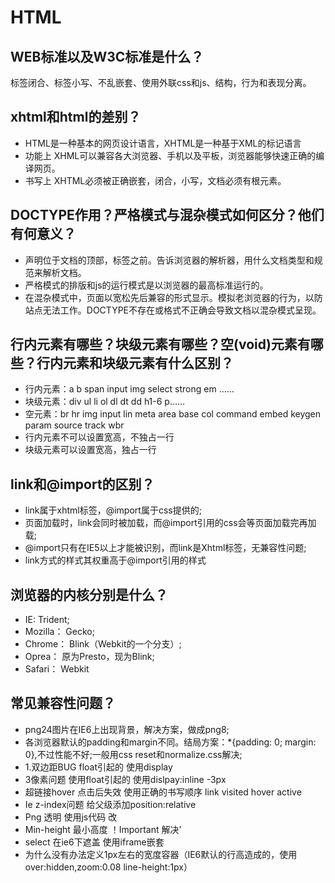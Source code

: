 HTML
=====
## WEB标准以及W3C标准是什么？
标签闭合、标签小写、不乱嵌套、使用外联css和js、结构，行为和表现分离。

## xhtml和html的差别？
- HTML是一种基本的网页设计语言，XHTML是一种基于XML的标记语言
- 功能上
    XHML可以兼容各大浏览器、手机以及平板，浏览器能够快速正确的编译网页。
- 书写上
    XHTML必须被正确嵌套，闭合，小写，文档必须有根元素。

## DOCTYPE作用？严格模式与混杂模式如何区分？他们有何意义？
- <!DOCTYPE>声明位于文档的顶部，<html>标签之前。告诉浏览器的解析器，用什么文档类型和规范来解析文档。
- 严格模式的排版和js的运行模式是以浏览器的最高标准运行的。
- 在混杂模式中，页面以宽松先后兼容的形式显示。模拟老浏览器的行为，以防站点无法工作。DOCTYPE不存在或格式不正确会导致文档以混杂模式呈现。

## 行内元素有哪些？块级元素有哪些？空(void)元素有哪些？行内元素和块级元素有什么区别？
- 行内元素：a b span input img select strong em ……
- 块级元素：div ul li ol dl dt dd h1-6 p……
- 空元素：br hr img input lin meta area base col command embed keygen param source track wbr
- 行内元素不可以设置宽高，不独占一行
- 块级元素可以设置宽高，独占一行

## link和@import的区别？
- link属于xhtml标签，@import属于css提供的;
- 页面加载时，link会同时被加载，而@import引用的css会等页面加载完再加载;
- @import只有在IE5以上才能被识别，而link是Xhtml标签，无兼容性问题;
- link方式的样式其权重高于@import引用的样式

## 浏览器的内核分别是什么？
- IE: Trident;
- Mozilla： Gecko;
- Chrome： Blink（Webkit的一个分支）;
- Oprea： 原为Presto，现为Blink;
- Safari： Webkit

## 常见兼容性问题？
- png24图片在IE6上出现背景，解决方案，做成png8;
- 各浏览器默认的padding和margin不同。结局方案：*{padding: 0; margin: 0},不过性能不好;一般用css reset和normalize.css解决;
- 1.双边距BUG float引起的 使用display
- 3像素问题 使用float引起的 使用dislpay:inline -3px
- 超链接hover 点击后失效 使用正确的书写顺序 link visited hover active
- Ie z-index问题 给父级添加position:relative
- Png 透明 使用js代码 改
- Min-height 最小高度 ！Important 解决’
- select 在ie6下遮盖 使用iframe嵌套
- 为什么没有办法定义1px左右的宽度容器（IE6默认的行高造成的，使用over:hidden,zoom:0.08 line-height:1px）












    
